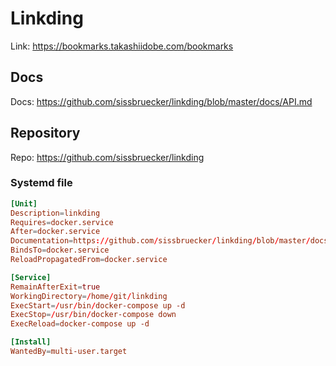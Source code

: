 # Linkding

Link: <https://bookmarks.takashiidobe.com/bookmarks>

## Docs

Docs: <https://github.com/sissbruecker/linkding/blob/master/docs/API.md>

## Repository

Repo: <https://github.com/sissbruecker/linkding>

### Systemd file

```toml
[Unit]
Description=linkding
Requires=docker.service
After=docker.service
Documentation=https://github.com/sissbruecker/linkding/blob/master/docs/API.md
BindsTo=docker.service
ReloadPropagatedFrom=docker.service

[Service]
RemainAfterExit=true
WorkingDirectory=/home/git/linkding
ExecStart=/usr/bin/docker-compose up -d
ExecStop=/usr/bin/docker-compose down
ExecReload=docker-compose up -d

[Install]
WantedBy=multi-user.target
```
